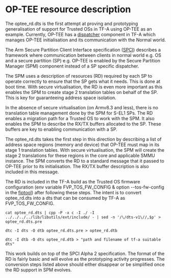 # OP-TEE resource description
The optee_rd.dts is the first attempt at proving and prototyping generalisation
of support for Trusted OSs in TF-A using OP-TEE as an example. Currently, OP-TEE
has a [dispatcher] component in TF-A which manages OP-TEE initialisation and its
communication with the Normal world.

The Arm Secure Partition Client Interface specification ([SPCI]) describes a
framework where communication between clients in normal world e.g. OS and a
secure partition (SP) e.g. OP-TEE is enabled by the Secure Partition Manager
(SPM) component instead of a SP specific dispatcher.

The SPM uses a description of resources (RD) required by each SP to operate
correctly to ensure that the SP gets what it needs. This is done at boot
time. With secure virtualisation, the RD is even more important as this enables
the SPM to create stage 2 translation tables on behalf of the SP. This is key
for guaranteeing address space isolation.

In the absence of secure virtualisation (on Armv8.3 and less), there is no
translation table management done by the SPM for S-EL1 SPs. The RD enables a
migration path for a Trusted OS to work with the SPM. It also enables the SPM to
describe the RX/TX buffers allocated to the SP. These buffers are key to
enabling communication with a SP.

The optee_rd.dts takes the first step in this direction by describing a list of
address space regions (memory and device) that OP-TEE must map in its stage 1
translation tables. With secure virtualisation, the SPM will create the stage 2
translations for these regions in the core and applicable SMMU instance. The SPM
converts the RD to a standard message that it passed to OP-TEE prior to its
initialisation. The RX/TX buffer description is also included in this message.

The RD is included in the TF-A build as the Trusted OS firmware configuration
(env variable FVP_TOS_FW_CONFIG & option --tos-fw-config in the [fiptool]) after
following these steps. The intent is to convert optee_rd.dts into a dts that can
be consumed by TF-A as FVP_TOS_FW_CONFIG.

```
cat optee_rd.dts | cpp -P -x c -I ./ -I ../../../../lib/libutils/ext/include/ - | sed -n '/\/dts-v1\//,$p' > optee_rd.dts.pre
```
```
dtc -I dts -O dtb optee_rd.dts.pre > optee_rd.dtb
```
```
dtc -I dtb -O dts optee_rd.dtb > "path and filename of tf-a suitable dts"
```

This work builds on top of the SPCI Alpha 2 specification. The format of the RD
is fairly basic and will evolve as the prototyping activity progresses. The
conversion steps listed above should either disappear or be simplified once the
RD support in SPM evolves.

[dispatcher]: https://github.com/ARM-software/arm-trusted-firmware/tree/master/services/spd/opteed
[SPCI]: https://connect.arm.com/dropzone/systemarch/DEN0077A%5FSecure%5FPartition%5FInterface%5FSpecification%5F1.0%5FAlpha%5F2.pdf
[fiptool]: https://github.com/ARM-software/arm-trusted-firmware/blob/master/tools/fiptool/fiptool.c